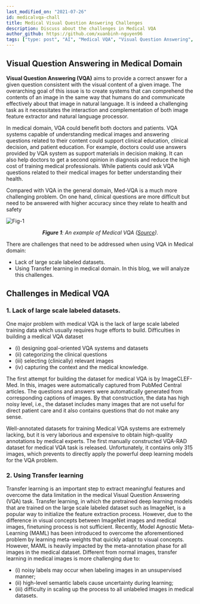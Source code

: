 ```yaml
---
last_modified_on: "2021-07-26"
id: medicalvqa-chall
title: Medical Visual Question Answering Challenges
description: Discuss about the challenges in Medical VQA
author_github: https://github.com/xuanbinh-nguyen96
tags: ["type: post", "AI", "Medical VQA", "Visual Question Answering", "Challenges"]
---
```

## Visual Question Answering in Medical Domain

**Visual Question Answering (VQA)** aims to provide a correct answer for a given question consistent with the visual content of a given image. The overarching goal of this issue is to create systems that can comprehend the contents of an image in the same way that humans do and communicate effectively about that image in natural language. It is indeed a challenging task as it necessitates the interaction and complementation of both image feature extractor and natural language processor.

In medical domain, VQA could benefit both doctors and patients. VQA systems capable of understanding medical images and answering questions related to their content could support clinical education, clinical decision, and patient education. For example, doctors could use answers provided by VQA system as support materials in decision making. It can also help doctors to get a second opinion in diagnosis and reduce the high cost of training medical professionals. While patients could ask VQA questions related to their medical images for better understanding their health.

Compared with VQA in the general domain, Med-VQA is a much more challenging problem. On one hand, clinical questions are more difficult but need to be answered with higher accuracy since they relate to health and safety

![Fig-1](https://vision.aioz.io/thumbnail/9b116d2c03f44db89b79/1024/vqa-mevf-Fig_1.png)
*<center>**Figure 1**: An example of Medical VQA ([Source](https://www.ncbi.nlm.nih.gov/pmc/articles/PMC6244189/pdf/sdata2018251.pdf)).</center>*

There are challenges that need to be addressed when using VQA in Medical domain:

* Lack of large scale labeled datasets.
* Using Transfer learning in medical domain.
In this blog, we will analyze this challenges.

## Challenges in Medical VQA

### 1. Lack of large scale labeled datasets.

One major problem with medical VQA is the lack of large scale labeled training data which usually requires huge efforts to build.
Difficulties in building a medical VQA dataset
- (i) designing goal-oriented VQA systems and datasets
- (ii) categorizing the clinical questions
- (iii) selecting (clinically) relevant images
- (iv) capturing the context and the medical knowledge.

The first attempt for building the dataset for medical VQA is by ImageCLEF-Med. In this, images were automatically captured from PubMed Central articles. The questions and answers were automatically generated from corresponding captions of images. By that construction, the data has high noisy level, i.e., the dataset includes many images that are not useful for direct patient care and it also contains questions that do not make any sense.

Well-annotated datasets for training Medical VQA systems are extremely lacking, but it is very laborious and expensive to obtain high-quality annotations by medical experts. The first manually constructed VQA-RAD dataset for medical VQA task is released. Unfortunately, it contains only 315 images, which prevents to directly apply the powerful deep learning models for the VQA problem.

### 2. Using Transfer learning

Transfer learning is an important step to extract meaningful features and overcome the data limitation in the medical Visual Question Answering (VQA) task. Transfer learning, in which the pretrained deep learning models that are trained on the large scale labeled dataset such as ImageNet, is a popular way to initialize the feature extraction process. However, due to the difference in visual concepts between ImageNet images and medical images, finetuning process is not sufficient.
Recently, Model Agnostic Meta-Learning (MAML) has been introduced to overcome the aforementioned problem by learning meta-weights that quickly adapt to visual concepts. However, MAML is heavily impacted by the meta-annotation phase for all images in the medical dataset. Different from normal images, transfer learning in medical images is more challenging due to:
* (i) noisy labels may occur when labeling images in an unsupervised manner;
* (ii) high-level semantic labels cause uncertainty during learning;
* (iii) difficulty in scaling up the process to all unlabeled images in medical datasets.
